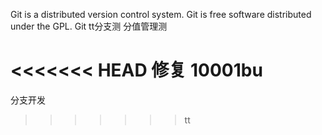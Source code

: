 Git is a distributed version control system.
Git is free software distributed under the GPL.
Git tt分支测 分值管理测

<<<<<<< HEAD
修复 10001bu
=======
分支开发
>>>>>>> tt
